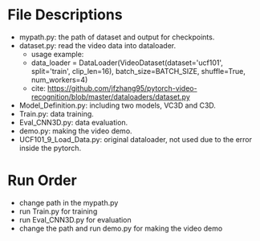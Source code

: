 # File Descriptions
* mypath.py: the path of dataset and output for checkpoints.
* dataset.py: read the video data into dataloader.
    - usage example:
    - data_loader = DataLoader(VideoDataset(dataset='ucf101', split='train', clip_len=16),
                              batch_size=BATCH_SIZE, shuffle=True, num_workers=4)
    - cite: https://github.com/jfzhang95/pytorch-video-recognition/blob/master/dataloaders/dataset.py
* Model_Definition.py: including two models, VC3D and C3D.
* Train.py: data training.
* Eval_CNN3D.py: data evaluation.
* demo.py: making the video demo.
* UCF101_9_Load_Data.py: original dataloader, not used due to the error inside the pytorch.

# Run Order
* change path in the mypath.py
* run Train.py for training
* run Eval_CNN3D.py for evaluation
* change the path and run demo.py for making the video demo
